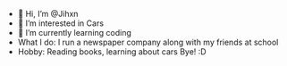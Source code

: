 - 👋 Hi, I’m @Jihxn
- 👀 I’m interested in Cars
- 🌱 I’m currently learning coding
- What I do: I run a newspaper company along with my friends at school
- Hobby: Reading books, learning about cars
Bye!
    :D

<!---
Jihxn/Jihxn is a ✨ special ✨ repository because its `README.md` (this file) appears on your GitHub profile.
You can click the Preview link to take a look at your changes.
--->
